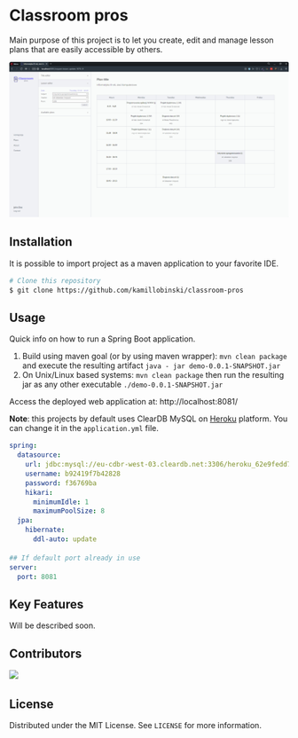 # Classroom pros

Main purpose of this project is to let you create, edit and manage lesson plans that are easily accessible by others.

![cp_preview](https://github.com/kamillobinski/classroom-pros/blob/master/cp_preview.png?raw=true)

## Installation

It is possible to import project as a maven application to your favorite IDE.

```bash
# Clone this repository
$ git clone https://github.com/kamillobinski/classroom-pros
```
## Usage

Quick info on how to run a Spring Boot application.

1. Build using maven goal (or by using maven wrapper): ```mvn clean package``` and execute the resulting artifact ```java - jar demo-0.0.1-SNAPSHOT.jar```
2. On Unix/Linux based systems: ```mvn clean package``` then run the resulting jar as any other executable ```./demo-0.0.1-SNAPSHOT.jar```

Access the deployed web application at: http://localhost:8081/

**Note**: this projects by default uses ClearDB MySQL on [Heroku](https://heroku.com) platform. You can change it in the ```application.yml``` file.

```yaml
spring:
  datasource:
    url: jdbc:mysql://eu-cdbr-west-03.cleardb.net:3306/heroku_62e9fedd716cac1
    username: b92419f7b42828
    password: f36769ba
    hikari:
      minimumIdle: 1
      maximumPoolSize: 8
  jpa:
    hibernate:
      ddl-auto: update

## If default port already in use
server:
  port: 8081
```

## Key Features

Will be described soon.

## Contributors


<div>
    <a href="https://github.com/kamillobinski/classroom-pros/graphs/contributors">
      <img src="https://contributors-img.web.app/image?repo=kamillobinski/classroom-pros" />
    </a>
</div>

## License

Distributed under the MIT License. See ```LICENSE``` for more information.

